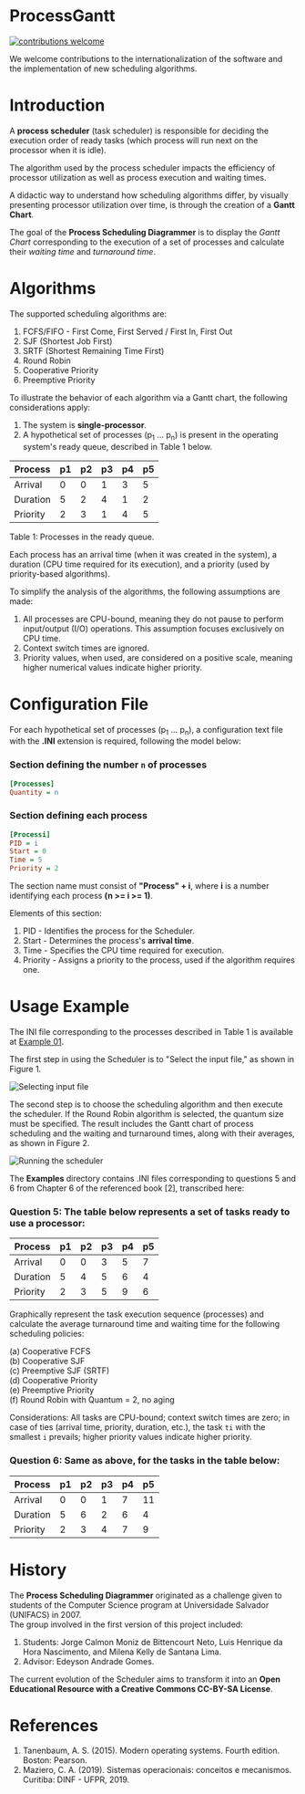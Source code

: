 
# ProcessGantt

[![contributions welcome](https://img.shields.io/static/v1.svg?label=Contributions&message=Welcome&color=0059b3&style=flat-square)](https://github.com/TheAlgorithms/C/blob/master/CONTRIBUTING.md)

We welcome contributions to the internationalization of the software and the implementation of new scheduling algorithms.

# Introduction

A **process scheduler** (task scheduler) is responsible for deciding the execution order of ready tasks (which process will run next on the processor when it is idle).

The algorithm used by the process scheduler impacts the efficiency of processor utilization as well as process execution and waiting times.

A didactic way to understand how scheduling algorithms differ, by visually presenting processor utilization over time, is through the creation of a **Gantt Chart**.

The goal of the **Process Scheduling Diagrammer** is to display the *Gantt Chart* corresponding to the execution of a set of processes and calculate their *waiting time* and *turnaround time*.

# Algorithms

The supported scheduling algorithms are:
1. FCFS/FIFO - First Come, First Served / First In, First Out
2. SJF (Shortest Job First)
3. SRTF (Shortest Remaining Time First)
4. Round Robin
5. Cooperative Priority
6. Preemptive Priority

To illustrate the behavior of each algorithm via a Gantt chart, the following considerations apply:
1. The system is **single-processor**.
2. A hypothetical set of processes (p<sub>1</sub> ... p<sub>n</sub>) is present in the operating system's ready queue, described in Table 1 below.

|Process   | p1 | p2 | p3 | p4 | p5 |
|----------|----|----|----|----|----|
|Arrival   | 0  | 0  | 1  | 3  | 5  |
|Duration  | 5  | 2  | 4  | 1  | 2  |
|Priority  | 2  | 3  | 1  | 4  | 5  |

Table 1: Processes in the ready queue.

Each process has an arrival time (when it was created in the system), a duration (CPU time required for its execution), and a priority (used by priority-based algorithms).

To simplify the analysis of the algorithms, the following assumptions are made:
1. All processes are CPU-bound, meaning they do not pause to perform input/output (I/O) operations. This assumption focuses exclusively on CPU time.
2. Context switch times are ignored.
3. Priority values, when used, are considered on a positive scale, meaning higher numerical values indicate higher priority.

# Configuration File

For each hypothetical set of processes (p<sub>1</sub> ... p<sub>n</sub>), a configuration text file with the **.INI** extension is required, following the model below:

### Section defining the number `n` of processes
```ini
[Processes]
Quantity = n
```

### Section defining each process
```ini
[Processi]
PID = i         
Start = 0 
Time = 5      
Priority = 2  
```

The section name must consist of **"Process" + i**, where **i** is a number identifying each process **(n >= i >= 1)**.

Elements of this section:
1. PID - Identifies the process for the Scheduler.
2. Start - Determines the process's **arrival time**.
3. Time - Specifies the CPU time required for execution.
4. Priority - Assigns a priority to the process, used if the algorithm requires one.

# Usage Example

The INI file corresponding to the processes described in Table 1 is available at [Example 01](https://github.com/EdeysonGomes/ProcessGantt/blob/master/Examples/Exemplo01_(Livro_Mazieiro).txt).

The first step in using the Scheduler is to "Select the input file," as shown in Figure 1.

![Selecting input file](https://github.com/EdeysonGomes/ProcessGantt/blob/master/img/Tela_Escalonador_01.png "Figure 1")

The second step is to choose the scheduling algorithm and then execute the scheduler. If the Round Robin algorithm is selected, the quantum size must be specified. The result includes the Gantt chart of process scheduling and the waiting and turnaround times, along with their averages, as shown in Figure 2.

![Running the scheduler](https://github.com/EdeysonGomes/ProcessGantt/blob/master/img/Tela_Escalonador_02.png "Figure 2")

The **Examples** directory contains .INI files corresponding to questions 5 and 6 from Chapter 6 of the referenced book [2], transcribed here:

### Question 5: The table below represents a set of tasks ready to use a processor:

|Process   | p1 | p2 | p3 | p4 | p5 |
|----------|----|----|----|----|----|
|Arrival   | 0  | 0  | 3  | 5  | 7  |
|Duration  | 5  | 4  | 5  | 6  | 4  |
|Priority  | 2  | 3  | 5  | 9  | 6  |

Graphically represent the task execution sequence (processes) and calculate the average turnaround time and waiting time for the following scheduling policies:

(a) Cooperative FCFS  
(b) Cooperative SJF  
(c) Preemptive SJF (SRTF)  
(d) Cooperative Priority  
(e) Preemptive Priority  
(f) Round Robin with Quantum = 2, no aging  

Considerations: All tasks are CPU-bound; context switch times are zero; in case of ties (arrival time, priority, duration, etc.), the task `ti` with the smallest `i` prevails; higher priority values indicate higher priority.

### Question 6: Same as above, for the tasks in the table below:

|Process   | p1 | p2 | p3 | p4 | p5 |
|----------|----|----|----|----|----|
|Arrival   | 0  | 0  | 1  | 7  | 11 |
|Duration  | 5  | 6  | 2  | 6  | 4  |
|Priority  | 2  | 3  | 4  | 7  | 9  |

# History

The **Process Scheduling Diagrammer** originated as a challenge given to students of the Computer Science program at Universidade Salvador (UNIFACS) in 2007.  
The group involved in the first version of this project included:  
1. Students: Jorge Calmon Moniz de Bittencourt Neto, Luis Henrique da Hora Nascimento, and Milena Kelly de Santana Lima.  
2. Advisor: Edeyson Andrade Gomes.

The current evolution of the Scheduler aims to transform it into an **Open Educational Resource with a Creative Commons CC-BY-SA License**.

# References

1. Tanenbaum, A. S. (2015). Modern operating systems. Fourth edition. Boston: Pearson.  
2. Maziero, C. A. (2019). Sistemas operacionais: conceitos e mecanismos. Curitiba: DINF - UFPR, 2019.
